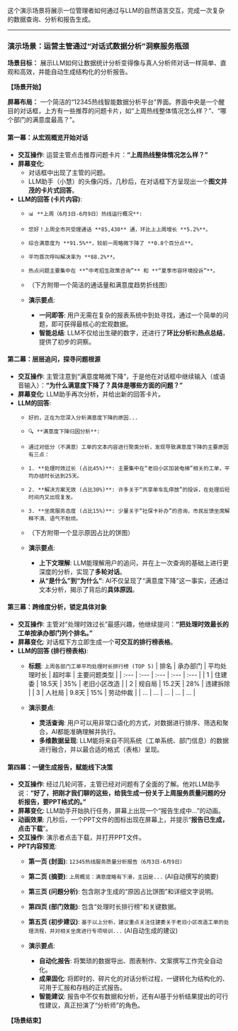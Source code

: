 这个演示场景将展示一位管理者如何通过与LLM的自然语言交互，完成一次复杂的数据查询、分析和报告生成。

---

### **演示场景：运营主管通过“对话式数据分析”洞察服务瓶颈**

**场景目标：** 展示LLM如何让数据统计分析变得像与真人分析师对话一样简单、直观和高效，并能自动生成结构化的分析报告。

**【场景开始】**

**屏幕布局：** 一个简洁的“12345热线智能数据分析平台”界面。界面中央是一个醒目的对话框，上方有一些推荐的问题卡片，如“上周热线整体情况怎么样？”、“哪个部门的满意度最高？”。

#### **第一幕：从宏观概览开始对话**

*   **交互操作**: 运营主管点击推荐问题卡片：**“上周热线整体情况怎么样？”**
*   **屏幕变化**:
    *   对话框中出现了主管的问题。
    *   LLM助手（小慧）的头像闪烁，几秒后，在对话框下方呈现出一个**图文并茂的卡片式回答**。
*   **LLM的回答 (卡片内容)**:
    *   `📊 **上周（6月3日-6月9日）热线运行概况**:`
    *   `您好！上周全市共受理通话 **85,430** 通，环比上上周增长 **5.2%**。`
    *   `综合满意度为 **91.5%**，较前一周略微下降了 **0.8个百分点**。`
    *   `平均首次呼叫解决率为 **88.2%**。`
    *   `热点问题主要集中在 **“中考招生政策咨询”** 和 **“夏季市容环境投诉”**。`
    *   （下方附带一个简洁的通话量和满意度趋势折线图）

    *   **演示要点**:
        *   **一问即答**: 用户无需在复杂的报表系统中到处寻找，通过一个简单的问题，即可获得最核心的宏观数据。
        *   **智能总结**: LLM不仅给出生硬的数字，还进行了**环比分析**和**热点总结**，提供了初步的洞察。

#### **第二幕：层层追问，探寻问题根源**

*   **交互操作**: 主管注意到“满意度略微下降”，于是他在对话框中继续输入（或语音输入）：**“为什么满意度下降了？具体是哪些方面的问题？”**
*   **屏幕变化**: LLM助手再次分析，并给出新的回答卡片。
*   **LLM的回答**:
    *   `好的，正在为您深入分析满意度下降的原因...`
    *   `🔍 **满意度下降归因分析**:`
    *   `通过对低分（不满意）工单的文本内容进行聚类分析，发现导致满意度下降的主要原因有三点：`
    *   `1. **处理时效过长 (占比45%)**: 主要集中在“老旧小区加装电梯”相关的工单，平均办结时长达到25天。`
    *   `2. **解决方案无效 (占比30%)**: 许多关于“共享单车乱停放”的投诉，在处理后短时间内又出现复发。`
    *   `3. **坐席服务态度 (占比15%)**: 少量关于“社保卡补办”的咨询，市民反馈坐席解释不清、语气不耐烦。`
    *   （下方附带一个显示原因占比的饼图）

    *   **演示要点**:
        *   **上下文理解**: LLM能理解用户的追问，并在上一次查询的基础上进行更深度的分析，实现了**多轮对话**。
        *   **从“是什么”到“为什么”**: AI不仅呈现了“满意度下降”这一事实，还通过文本分析，揭示了背后的**具体原因**。

#### **第三幕：跨维度分析，锁定具体对象**

*   **交互操作**: 主管对“处理时效过长”最感兴趣，他继续提问：**“把处理时效最长的工单按承办部门列个排名。”**
*   **屏幕变化**: 对话框下方立即生成一个**可交互的排行榜表格**。
*   **LLM的回答 (排行榜表格)**:
    *   **标题**: `上周各部门工单平均处理时长排行榜 (TOP 5)`
    | 排名 | 承办部门 | 平均处理时长 | 超时率 | 主要问题类型 |
    | :--- | :--- | :--- | :--- | :--- |
    | 1 | 住建委 | 18.5天 | 35% | 老旧小区改造 |
    | 2 | 规自局 | 15.2天 | 28% | 违建拆除 |
    | 3 | 人社局 | 9.8天 | 15% | 劳动仲裁 |
    | ... | ... | ... | ... | ... |

    *   **演示要点**:
        *   **灵活查询**: 用户可以用非常口语化的方式，对数据进行排序、筛选和聚合，AI都能准确理解并执行。
        *   **多维数据呈现**: LLM能将来自不同系统（工单系统、部门信息）的数据进行融合，并以最合适的格式（表格）呈现。

#### **第四幕：一键生成报告，赋能线下决策**

*   **交互操作**: 经过几轮问答，主管已经对问题有了全面的了解。他对LLM助手说：**“好了，把刚才我们聊的这些，给我生成一份关于上周服务质量问题的分析报告，要PPT格式的。”**
*   **屏幕变化**: LLM助手开始执行任务，屏幕上出现一个“报告生成中…”的动画。
*   **动画效果**: 几秒后，一个PPT文件的图标出现在屏幕上，并提示“**报告已生成，点击下载**”。
*   **交互操作**: 演示者点击下载，并打开PPT文件。
*   **PPT内容预览**:
    *   **第一页 (封面)**: `12345热线服务质量分析报告（6月3日-6月9日）`
    *   **第二页 (摘要)**: `上周概览：满意度略有下滑，主因是...` (AI自动撰写的摘要)
    *   **第三页 (问题分析)**: 包含刚才生成的“原因占比饼图”和详细文字说明。
    *   **第四页 (部门效能)**: 包含“处理时长排行榜”和关键数据。
    *   **第五页 (初步建议)**: `基于以上分析，建议重点关注住建委关于老旧小区改造工单的处理流程，并对相关坐席进行专项培训...` (AI自动生成的建议)

    *   **演示要点**:
        *   **自动化报告**: 将繁琐的数据导出、图表制作、文案撰写工作完全自动化。
        *   **成果固化**: 将即时的、碎片化的对话分析过程，一键转化为结构化的、可用于汇报和存档的正式报告。
        *   **智能建议**: 报告中不仅有数据和分析，还有AI基于分析结果提出的可行性建议，真正扮演了“分析师”的角色。

**【场景结束】**